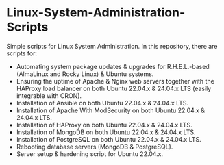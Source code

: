 # Linux-System-Administration-Scripts
Simple scripts for Linux System Administration. In this repository, there are scripts for:

- Automating system package updates & upgrades for R.H.E.L.-based (AlmaLinux and Rocky Linux) & Ubuntu systems.
- Ensuring the uptime of Apache & Nginx web servers together with the HAProxy load balancer on both Ubuntu 22.04.x & 24.04.x LTS (easily integrable with CRON).
- Installation of Ansible on both Ubuntu 22.04.x & 24.04.x LTS.
- Installation of Apache With ModSecurity on both Ubuntu 22.04.x & 24.04.x LTS.
- Installation of HAProxy on both Ubuntu 22.04.x & 24.04.x LTS.
- Installation of MongoDB on both Ubuntu 22.04.x & 24.04.x LTS.
- Installation of PostgreSQL on both Ubuntu 22.04.x & 24.04.x LTS.
- Rebooting database servers (MongoDB & PostgreSQL).
- Server setup & hardening script for Ubuntu 22.04.x. 
